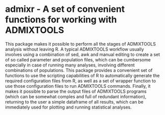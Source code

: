 # admixr - A set of convenient functions for working with ADMIXTOOLS

This package makes it possible to perform all the stages of ADMIXTOOLS
analysis without leaving R. A typical ADMIXTOOLS workflow usually
involves using a combination of sed, awk and manual editing to create
a set of so called parameter and population files, which can be
cumbersome especially in case of running many analyses, involving
different combinations of populations. This package provides a
convenient set of functions to use the scripting capabilities of R to
automatically generate the required configuration files from R, as
well as a set of wrapper function to use those configuration files to
run ADMIXTOOLS commands. Finally, it makes it possible to parse the
output files of ADMIXTOOLS programs (which can be somewhat comples and
full of redundant information), returning to the user a simple
dataframe of all results, which can be immediately used for plotting
and running statistical analyses.